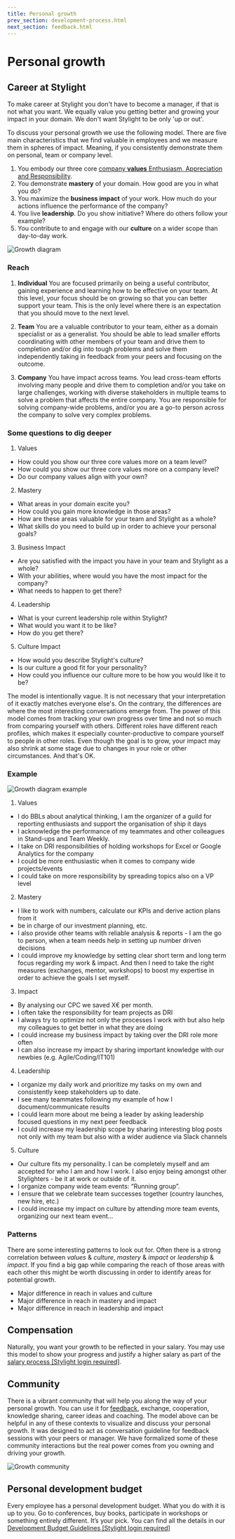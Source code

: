 ```yaml
---
title: Personal growth
prev_section: development-process.html
next_section: feedback.html
---
```


# Personal growth

## Career at Stylight

To make career at Stylight you don't have to become a manager, if that is not what you want. We equally value you getting better and growing your impact in your domain. We don't want Stylight to be only 'up or out'.

To discuss your personal growth we use the following model. There are five main characteristics that we find valuable in employees and we measure them in spheres of impact. Meaning, if you consistently demonstrate them on personal, team or company level.

1. You embody our three core [company **values** Enthusiasm, Appreciation and Responsibility](what-we-value.html).
2. You demonstrate **mastery** of your domain. How good are you in what you do?
3. You maximize the **business impact** of your work. How much do your actions influence the performance of the company?
4. You live **leadership**. Do you show initiative? Where do others follow your example?
5. You contribute to and engage with our **culture** on a wider scope than day-to-day work.

![Growth diagram](../assets/growthDiagram.png)

### Reach

1. **Individual**
You are focused primarily on being a useful contributor, gaining experience and learning how to be effective on your team. At this level, your focus should be on growing so that you can better support your team. This is the only level where there is an expectation that you should move to the next level.


2. **Team**
You are a valuable contributor to your team, either as a domain specialist or as a generalist. You should be able to lead smaller efforts coordinating with other members of your team and drive them to completion and/or dig into tough problems and solve them independently taking in feedback from your peers and focusing on the outcome.


3. **Company**
You have impact across teams. You lead cross-team efforts involving many people and drive them to completion and/or you take on large challenges, working with diverse stakeholders in multiple teams to solve a problem that affects the entire company. You are responsible for solving company-wide problems, and/or you are a go-to person across the company to solve very complex problems.

### Some questions to dig deeper

1. Values
 - How could you show our three core values more on a team level?
 - How could you show our three core values more on a company level?
 - Do our company values align with your own?
2. Mastery
 - What areas in your domain excite you?
 - How could you gain more knowledge in those areas?
 - How are these areas valuable for your team and Stylight as a whole?
 - What skills do you need to build up in order to achieve your personal goals?
3. Business Impact
 - Are you satisfied with the impact you have in your team and Stylight as a whole?
 - With your abilities, where would you have the most impact for the company?
 - What needs to happen to get there?
4. Leadership
 - What is your current leadership role within Stylight?
 - What would you want it to be like?
 - How do you get there?
5. Culture Impact
 - How would you describe Stylight's culture?
 - Is our culture a good fit for your personality?
 - How could you influence our culture more to be how you would like it to be?

The model is intentionally vague. It is not necessary that your interpretation of it exactly matches everyone else's. On the contrary, the differences are where the most interesting conversations emerge from. The power of this model comes from tracking your own progress over time and not so much from comparing yourself with others. Different roles have different reach profiles, which makes it especially counter-productive to compare yourself to people in other roles. Even though the goal is to grow, your impact may also shrink at some stage due to changes in your role or other circumstances. And that's OK.

### Example

![Growth diagram example](../assets/growthExample.png)

1. Values
 - I do BBLs about analytical thinking, I am the organizer of a guild for reporting enthusiasts and support the organisation of ship it days
 - I acknowledge the performance of my teammates and other colleagues in Stand-ups and Team Weekly.
 - I take on DRI responsibilities of holding workshops for Excel or Google Analytics for the company
 - I could be more enthusiastic when it comes to company wide projects/events
 - I could take on more responsibility by spreading topics also on a VP level

2. Mastery
 - I like to work with numbers, calculate our KPIs and derive action plans from it
 - be in charge of our investment planning, etc.
 - I also provide other teams with reliable analysis & reports - I am the go to person, when a team needs help in setting up number driven decisions
 - I could improve my knowledge by setting clear short term and long term focus regarding my work & impact. And then I need to take the right measures (exchanges, mentor, workshops) to boost my expertise in order to achieve the goals I set myself.

3. Impact
 - By analysing our CPC we saved X€ per month.
 - I often take the responsibility for team projects as DRI
 - I always try to optimize not only the processes I work with but also help my colleagues to get better in what they are doing
 - I could increase my business impact by taking over the DRI role more often
 - I can also increase my impact by sharing important knowledge with our newbies (e.g. Agile/Coding/IT101)

4. Leadership
 - I organize my daily work and prioritize my tasks on my own and consistently keep stakeholders up to date.
 - I see many teammates following my example of how I document/communicate results
 - I could learn more about me being a leader by asking leadership focused questions in my next peer feedback 
 - I could increase my leadership scope by sharing interesting blog posts not only with my team but also with a wider audience via Slack channels

5. Culture
 - Our culture fits my personality. I can be completely myself and am accepted for who I am and how I work. I also enjoy being amongst other Stylighters - be it at work or outside of it.
 - I organize company wide team events: “Running group”.
 - I ensure that we celebrate team successes together (country launches, new hire, etc.)
 - I could increase my impact on culture by attending more team events, organizing our next team event...

### Patterns

There are some interesting patterns to look out for. Often there is a strong correlation between _values_ & _culture_, _mastery_ & _impact_ or _leadership_ & _impact_. If you find a big gap while comparing the reach of those areas with each other this might be worth discussing in order to identify areas for potential growth.

- Major difference in reach in values and culture
- Major difference in reach in mastery and impact
- Major difference in reach in leadership and impact

## Compensation

Naturally, you want your growth to be reflected in your salary. You may use this model to show your progress and justify a higher salary as part of the [salary process [Stylight login required]](https://docs.google.com/a/stylight.de/presentation/d/1jGiCxMJwMTlia3riwsAjKGRQOh800uvf7dbWrwx8zbU/edit?usp=sharing).


## Community

There is a vibrant community that will help you along the way of your personal growth. You can use it for [feedback](feedback.html), exchange, cooperation, knowledge sharing, career ideas and coaching. The model above can be helpful in any of these contexts to visualize and discuss your personal growth. It was designed to act as conversation guideline for feedback sessions with your peers or manager. We have formalized some of these community interactions but the real power comes from you owning and driving your growth.

![Growth community](../assets/growthCommunity.png)


## Personal development budget

Every employee has a personal development budget. What you do with it is up to you. Go to conferences, buy books, participate in workshops or something entirely different. It’s your pick. You can find all the details in our [Development Budget Guidelines [Stylight login required]](https://docs.google.com/document/d/1yB6Ahp-iW8YsKSETBSXsO_wEw7skE4_weLBJPoI6kXs)
